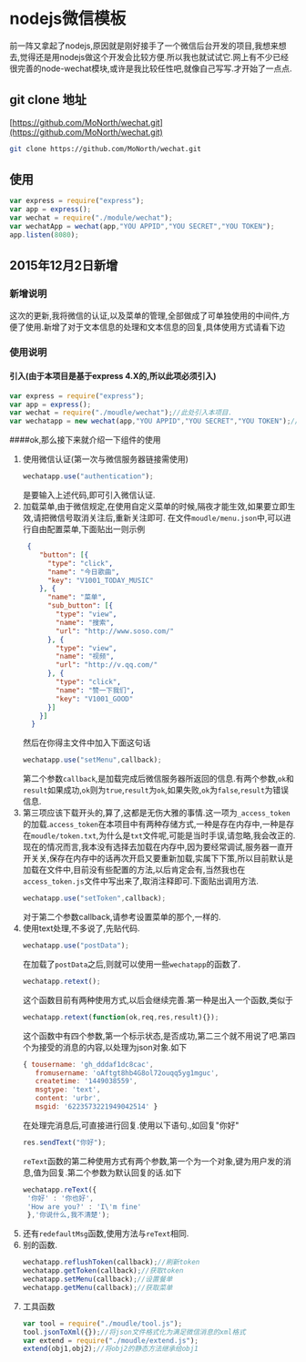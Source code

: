 # nodejs微信模板
前一阵又拿起了nodejs,原因就是刚好接手了一个微信后台开发的项目,我想来想去,觉得还是用nodejs做这个开发会比较方便.所以我也就试试它.网上有不少已经很完善的node-wechat模块,或许是我比较任性吧,就像自己写写.才开始了一点点.
## git clone 地址
[https://github.com/MoNorth/wechat.git](https://github.com/MoNorth/wechat.git)
```bash
git clone https://github.com/MoNorth/wechat.git
```
## 使用
```javascript
var express = require("express");
var app = express();
var wechat = require("./module/wechat");
var wechatApp = wechat(app,"YOU APPID","YOU SECRET","YOU TOKEN");
app.listen(8080);
```

## 2015年12月2日新增
### 新增说明
这次的更新,我将微信的认证,以及菜单的管理,全部做成了可单独使用的中间件,方便了使用.新增了对于文本信息的处理和文本信息的回复,具体使用方式请看下边
### 使用说明
#### 引入(由于本项目是基于express 4.X的,所以此项必须引入)
```javascript
var express = require("express");
var app = express();
var wechat = require("./moudle/wechat");//此处引入本项目.
var wechatapp = new wechat(app,"YOU APPID","YOU SECRET","YOU TOKEN");//初始化
```
####ok,那么接下来就介绍一下组件的使用
1. 使用微信认证(第一次与微信服务器链接需使用)
   ```javascript
   wechatapp.use("authentication");
   ```
   是要输入上述代码,即可引入微信认证.
2. 加载菜单,由于微信规定,在使用自定义菜单的时候,隔夜才能生效,如果要立即生效,请把微信号取消关注后,重新关注即可.
   在文件`moudle/menu.json`中,可以进行自由配置菜单,下面贴出一则示例
   ```json
    {
       "button": [{
         "type": "click",
         "name": "今日歌曲",
         "key": "V1001_TODAY_MUSIC"
       }, {
         "name": "菜单",
         "sub_button": [{
           "type": "view",
           "name": "搜索",
           "url": "http://www.soso.com/"
         }, {
           "type": "view",
           "name": "视频",
           "url": "http://v.qq.com/"
         }, {
           "type": "click",
           "name": "赞一下我们",
           "key": "V1001_GOOD"
         }]
       }]
     }
   ```
   然后在你得主文件中加入下面这句话
   ```javascript
   wechatapp.use("setMenu",callback);
   ```
   第二个参数`callback`,是加载完成后微信服务器所返回的信息.有两个参数,`ok`和`result`如果成功,`ok`则为`true`,`result`为`ok`,如果失败,`ok`为`false`,`result`为错误信息.
3. 第三项应该下载开头的,算了,这都是无伤大雅的事情.这一项为`_access_token`的加载.`access_token`在本项目中有两种存储方式,一种是存在内存中,一种是存在`moudle/token.txt`,为什么是`txt`文件呢,可能是当时手误,请忽略,我会改正的.现在的情况而言,我本没有选择去加载在内存中,因为要经常调试,服务器一直开开关关,保存在内存中的话再次开启又要重新加载,实属下下策,所以目前默认是加载在文件中,目前没有些配置的方法,以后肯定会有,当然我也在`access_token.js`文件中写出来了,取消注释即可.下面贴出调用方法.
   ```javascript
   wechatapp.use("setToken",callback);
   ```
   对于第二个参数callback,请参考设置菜单的那个,一样的.
4. 使用text处理,不多说了,先贴代码.
   ```javascript
   wechatapp.use("postData");
   ```
   在加载了`postData`之后,则就可以使用一些`wechatapp`的函数了.
   ```javascript
   wechatapp.retext();
   ```
   这个函数目前有两种使用方式,以后会继续完善.第一种是出入一个函数,类似于
   ```javascript
   wechatapp.retext(function(ok,req,res,result){});
   ```
   这个函数中有四个参数,第一个标示状态,是否成功,第二三个就不用说了吧.第四个为接受的消息的内容,以处理为json对象.如下
   ```javascript
   { tousername: 'gh_dddaf1dc8cac',
      fromusername: 'oAftgt8hb4G8ol72ouqq5yg1mguc',
      createtime: '1449038559',
      msgtype: 'text',
      content: 'urbr',
      msgid: '6223573221949042514' }

   ```
   在处理完消息后,可直接进行回复.使用以下语句.,如回复"你好"
   ```javascript
   res.sendText("你好");
   ```
   `reText`函数的第二种使用方式有两个参数,第一个为一个对象,键为用户发的消息,值为回复.第二个参数为默认回复的话.如下
   ```javascript
   wechatapp.reText({
    '你好' : '你也好',
    'How are you?' : 'I\'m fine'
    },'你说什么,我不清楚');
   ```
5. 还有`redefaultMsg`函数,使用方法与`reText`相同.
6. 别的函数.
   ```javascript
   wechatapp.reflushToken(callback);//刷新token
   wechatapp.getToken(callback);//获取token
   wechatapp.setMenu(callback);//设置餐单
   wechatapp.getMenu(callback);//获取菜单
   ```
7. 工具函数
   ```javascript
   var tool = require("./moudle/tool.js");
   tool.jsonToXml({});//将json文件格式化为满足微信消息的xml格式
   var extend = require("./moudle/extend.js");
   extend(obj1,obj2);//将obj2的静态方法继承给obj1
   ```
